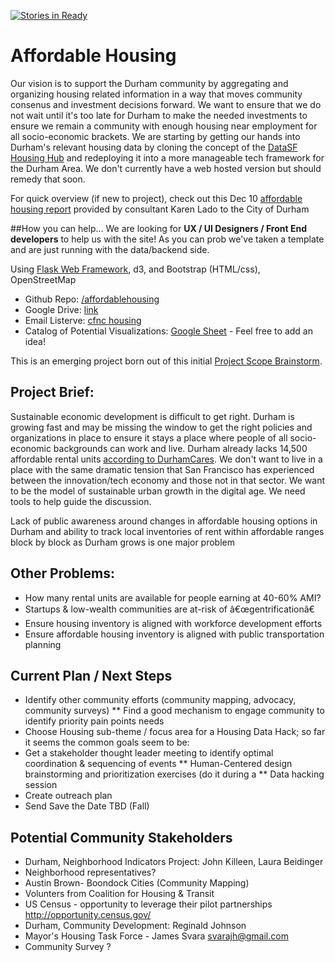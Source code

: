 <!-- -->
[![Stories in Ready](https://badge.waffle.io/codefordurham/affordablehousing.png?label=Ready)](https://waffle.io/codefordurham/affordablehousing)

# Affordable Housing

Our vision is to support the Durham community by aggregating and organizing housing related information in a way that moves community consenus and investment decisions forward. We want to ensure that we do not wait until it's too late for Durham to make the needed investments to ensure we remain a community with enough housing near employment for all socio-economic brackets. We are starting by getting our hands into Durham's relevant housing data by cloning the concept of the [DataSF Housing Hub](http://housing.datasf.org/data-browser/) and redeploying it into a more manageable tech framework for the Durham Area. We don't currently have a web hosted version but should remedy that soon.

For quick overview (if new to project), check out this Dec 10 [affordable housing report](http://www.durhamnc.gov/agendas_new/2015/cws20151221/10833_PRESENTATION_ENTERPRISE_PRESENTATION_381541_671480.PDF) provided by consultant Karen Lado to the City of Durham

##How you can help...
We are looking for **UX / UI Designers / Front End developers** to help us with the site! As you can prob we've taken a template and are just running with the data/backend side. 

Using [Flask Web Framework](https://www.fullstackpython.com/flask.html), d3, and Bootstrap (HTML/css), OpenStreetMap

* Github Repo: [/affordablehousing](https://github.com/codefordurham/affordablehousing)
* Google Drive: [link](https://drive.google.com/open?id=0B-grTxZ2aMjEbThCNnNPSWU5NTA)
* Email Listerve: [cfnc housing](https://groups.google.com/forum/#!forum/cfnc_housing)
* Catalog of Potential Visualizations: [Google Sheet](https://docs.google.com/spreadsheets/d/1yjvVzBikWil_PxPg786eb2ON4RgsG23jjXjF4BBDxEA/edit?usp=sharing) - Feel free to add an idea!

This is an emerging project born out of this initial [Project Scope Brainstorm](https://docs.google.com/document/d/1bfjVL8-oBa3JkihRLWpDK6rIZHQ48Gc3Zxy5rM1ch4A/edit).

## Project Brief:

Sustainable economic development is difficult to get right. Durham is growing fast and may be missing the window to get the right policies and organizations in place to ensure it stays a place where people of all socio-economic backgrounds can work and live. Durham already lacks 14,500 affordable rental units [according to DurhamCares](http://www.durhamcares.org/portfolio/affordable-housing-infographic). We don't want to live in a place with the same dramatic tension that San Francisco has experienced between the innovation/tech economy and those not in that sector. We want to be the model of sustainable urban growth in the digital age. We need tools to help guide the discussion.

Lack of public awareness around changes in affordable housing options in Durham and ability to track local inventories of rent within affordable ranges block by block as Durham grows is one major problem

## Other Problems:

* How many rental units are available for people earning at 40-60% AMI?
* Startups & low-wealth communities are at-risk of â€œgentrificationâ€ 
* Ensure housing inventory is aligned with workforce development efforts
* Ensure affordable housing inventory is aligned with public transportation planning

## Current Plan / Next Steps
* Identify other community efforts (community mapping, advocacy, community surveys)
** Find a good mechanism to engage community to identify priority pain points needs
* Choose Housing sub-theme / focus area for a Housing Data Hack; so far it seems the common goals seem to be: 
* Get a stakeholder thought leader meeting to identify optimal coordination & sequencing of events
** Human-Centered design brainstorming and prioritization exercises (do it during a 
** Data hacking session
* Create outreach plan
* Send Save the Date TBD (Fall)

## Potential Community Stakeholders
* Durham, Neighborhood Indicators Project: John Killeen, Laura Beidinger
* Neighborhood representatives?
* Austin Brown- Boondock Cities (Community Mapping)
* Volunters from Coalition for Housing & Transit
* US Census - opportunity to leverage their pilot partnerships http://opportunity.census.gov/
* Durham, Community Development: Reginald Johnson
* Mayor's Housing Task Force - James Svara <svarajh@gmail.com>
* Community Survey ?
